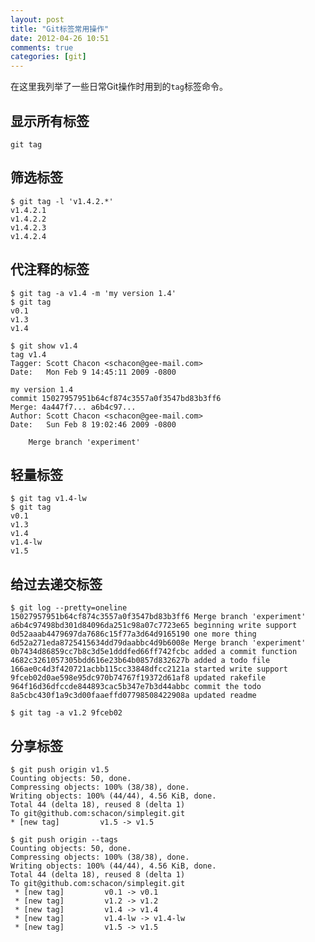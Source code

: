 ```yaml
---
layout: post
title: "Git标签常用操作"
date: 2012-04-26 10:51
comments: true
categories: [git]
---
```


在这里我列举了一些日常Git操作时用到的`tag`标签命令。

<!-- more -->

## 显示所有标签

    git tag

## 筛选标签

    $ git tag -l 'v1.4.2.*'
    v1.4.2.1
    v1.4.2.2
    v1.4.2.3
    v1.4.2.4

## 代注释的标签

    $ git tag -a v1.4 -m 'my version 1.4'
    $ git tag
    v0.1
    v1.3
    v1.4

    $ git show v1.4
    tag v1.4
    Tagger: Scott Chacon <schacon@gee-mail.com>
    Date:   Mon Feb 9 14:45:11 2009 -0800

    my version 1.4
    commit 15027957951b64cf874c3557a0f3547bd83b3ff6
    Merge: 4a447f7... a6b4c97...
    Author: Scott Chacon <schacon@gee-mail.com>
    Date:   Sun Feb 8 19:02:46 2009 -0800

        Merge branch 'experiment'


## 轻量标签

    $ git tag v1.4-lw
    $ git tag
    v0.1
    v1.3
    v1.4
    v1.4-lw
    v1.5

## 给过去递交标签

    $ git log --pretty=oneline
    15027957951b64cf874c3557a0f3547bd83b3ff6 Merge branch 'experiment'
    a6b4c97498bd301d84096da251c98a07c7723e65 beginning write support
    0d52aaab4479697da7686c15f77a3d64d9165190 one more thing
    6d52a271eda8725415634dd79daabbc4d9b6008e Merge branch 'experiment'
    0b7434d86859cc7b8c3d5e1dddfed66ff742fcbc added a commit function
    4682c3261057305bdd616e23b64b0857d832627b added a todo file
    166ae0c4d3f420721acbb115cc33848dfcc2121a started write support
    9fceb02d0ae598e95dc970b74767f19372d61af8 updated rakefile
    964f16d36dfccde844893cac5b347e7b3d44abbc commit the todo
    8a5cbc430f1a9c3d00faaeffd07798508422908a updated readme

    $ git tag -a v1.2 9fceb02

## 分享标签

    $ git push origin v1.5
    Counting objects: 50, done.
    Compressing objects: 100% (38/38), done.
    Writing objects: 100% (44/44), 4.56 KiB, done.
    Total 44 (delta 18), reused 8 (delta 1)
    To git@github.com:schacon/simplegit.git
    * [new tag]         v1.5 -> v1.5

    $ git push origin --tags
    Counting objects: 50, done.
    Compressing objects: 100% (38/38), done.
    Writing objects: 100% (44/44), 4.56 KiB, done.
    Total 44 (delta 18), reused 8 (delta 1)
    To git@github.com:schacon/simplegit.git
     * [new tag]         v0.1 -> v0.1
     * [new tag]         v1.2 -> v1.2
     * [new tag]         v1.4 -> v1.4
     * [new tag]         v1.4-lw -> v1.4-lw
     * [new tag]         v1.5 -> v1.5
